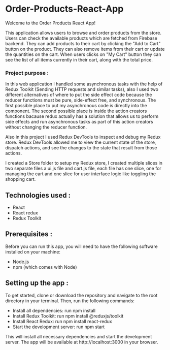 # Order-Products-React-App

Welcome to the Order Products React App!

This application allows users to browse and order products from the store. Users can check the available products which are fetched from Firebase backend.
They can add products to their cart by clicking the "Add to Cart" button on the product. They can also remove items from their cart or update the quantities on the cart. When users clicks on "My Cart" button they can see the list of all items currently in their cart, along with the total price.


### Project purpose :

In this web application I handled some asynchronous tasks with the help of Redux Toolkit (Sending HTTP requests and similar tasks), also I used two different alternatives of where to put the side effect code because the reducer functions must be pure, side-effect free, and synchronous. The first possible place to put my asynchronous code is directly into the component. The second possible place is inside the action creators functions bacause redux actually has a solution that allows us to perform side effects and run asynchronous tasks as part of this action creators without changing the reducer function. 

Also in this project I used Redux DevTools to inspect and debug my Redux store. Redux DevTools allowed me to view the current state of the store, dispatch actions, and see the changes to the state that result from those actions.


I created a Store folder to setup my Redux store, I created multiple slices in two separate files a ui.js file and cart.js file, each file has one slice, one for managing the cart and one slice for user interface logic like toggling the shopping cart.



## Technologies used :

- React
-  React redux
-  Redux Toolkit 


## Prerequisites :

Before you can run this app, you will need to have the following software installed on your machine:

- Node.js
- npm (which comes with Node)

## Setting up the app :

To get started, clone or download the repository and navigate to the root directory in your terminal. Then, run the following commands:

- Install all dependencies: run npm install
- Install Redux Toolkit: run npm install @reduxjs/toolkit
- Install React Redux: run npm install react-redux
- Start the development server: run npm start


This will install all necessary dependencies and start the development server. The app will be available at http://localhost:3000 in your browser.

